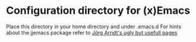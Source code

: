 # Configuration directory for (x)Emacs

Place this directory in your home directory and under .emacs.d
For hints about the jjemacs package refer to [Jörg Arndt's ugly but usefull pages](jjj.de)
